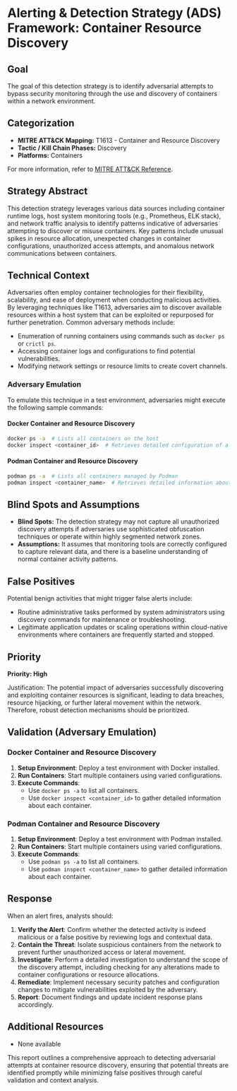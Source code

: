 # Alerting & Detection Strategy (ADS) Framework: Container Resource Discovery

## Goal
The goal of this detection strategy is to identify adversarial attempts to bypass security monitoring through the use and discovery of containers within a network environment.

## Categorization
- **MITRE ATT&CK Mapping:** T1613 - Container and Resource Discovery
- **Tactic / Kill Chain Phases:** Discovery
- **Platforms:** Containers

For more information, refer to [MITRE ATT&CK Reference](https://attack.mitre.org/techniques/T1613).

## Strategy Abstract
This detection strategy leverages various data sources including container runtime logs, host system monitoring tools (e.g., Prometheus, ELK stack), and network traffic analysis to identify patterns indicative of adversaries attempting to discover or misuse containers. Key patterns include unusual spikes in resource allocation, unexpected changes in container configurations, unauthorized access attempts, and anomalous network communications between containers.

## Technical Context
Adversaries often employ container technologies for their flexibility, scalability, and ease of deployment when conducting malicious activities. By leveraging techniques like T1613, adversaries aim to discover available resources within a host system that can be exploited or repurposed for further penetration. Common adversary methods include:

- Enumeration of running containers using commands such as `docker ps` or `crictl ps`.
- Accessing container logs and configurations to find potential vulnerabilities.
- Modifying network settings or resource limits to create covert channels.

### Adversary Emulation
To emulate this technique in a test environment, adversaries might execute the following sample commands:

#### Docker Container and Resource Discovery
```bash
docker ps -a  # Lists all containers on the host
docker inspect <container_id>  # Retrieves detailed configuration of a specified container
```

#### Podman Container and Resource Discovery
```bash
podman ps -a  # Lists all containers managed by Podman
podman inspect <container_name>  # Retrieves detailed information about a specific container
```

## Blind Spots and Assumptions
- **Blind Spots:** The detection strategy may not capture all unauthorized discovery attempts if adversaries use sophisticated obfuscation techniques or operate within highly segmented network zones.
- **Assumptions:** It assumes that monitoring tools are correctly configured to capture relevant data, and there is a baseline understanding of normal container activity patterns.

## False Positives
Potential benign activities that might trigger false alerts include:
- Routine administrative tasks performed by system administrators using discovery commands for maintenance or troubleshooting.
- Legitimate application updates or scaling operations within cloud-native environments where containers are frequently started and stopped.

## Priority
**Priority: High**

Justification: The potential impact of adversaries successfully discovering and exploiting container resources is significant, leading to data breaches, resource hijacking, or further lateral movement within the network. Therefore, robust detection mechanisms should be prioritized.

## Validation (Adversary Emulation)
### Docker Container and Resource Discovery
1. **Setup Environment**: Deploy a test environment with Docker installed.
2. **Run Containers**: Start multiple containers using varied configurations.
3. **Execute Commands**:
   - Use `docker ps -a` to list all containers.
   - Use `docker inspect <container_id>` to gather detailed information about each container.

### Podman Container and Resource Discovery
1. **Setup Environment**: Deploy a test environment with Podman installed.
2. **Run Containers**: Start multiple containers using varied configurations.
3. **Execute Commands**:
   - Use `podman ps -a` to list all containers.
   - Use `podman inspect <container_name>` to gather detailed information about each container.

## Response
When an alert fires, analysts should:

1. **Verify the Alert**: Confirm whether the detected activity is indeed malicious or a false positive by reviewing logs and contextual data.
2. **Contain the Threat**: Isolate suspicious containers from the network to prevent further unauthorized access or lateral movement.
3. **Investigate**: Perform a detailed investigation to understand the scope of the discovery attempt, including checking for any alterations made to container configurations or resource allocations.
4. **Remediate**: Implement necessary security patches and configuration changes to mitigate vulnerabilities exploited by the adversary.
5. **Report**: Document findings and update incident response plans accordingly.

## Additional Resources
- None available

This report outlines a comprehensive approach to detecting adversarial attempts at container resource discovery, ensuring that potential threats are identified promptly while minimizing false positives through careful validation and context analysis.